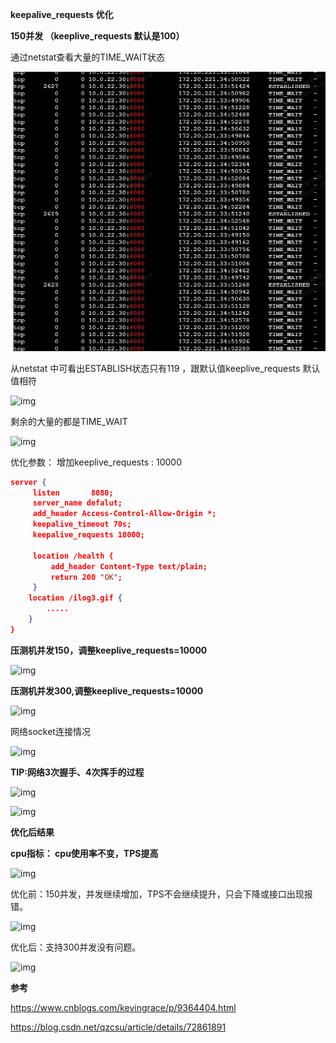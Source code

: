 **keepalive_requests 优化**

**150并发 （keeplive_requests 默认是100）**

通过netstat查看大量的TIME_WAIT状态

![img](https://raw.githubusercontent.com/zhenxing914/pic_bed/master/clipboard.png)

从netstat 中可看出ESTABLISH状态只有119 ，跟默认值keeplive_requests 默认值相符

![img](C:\Users\songzhenxing\AppData\Local\YNote\data\douxing610@163.com\c000003efa784bb0bd110f28615bea00\clipboard.png)

剩余的大量的都是TIME_WAIT

![img](C:\Users\songzhenxing\AppData\Local\YNote\data\douxing610@163.com\84e07541b653423db04d1ac0e58f34c6\clipboard.png)

优化参数： 增加keeplive_requests : 10000

```json
server {        
     listen       8080;
     server_name defalut;
     add_header Access-Control-Allow-Origin *;
     keepalive_timeout 70s;
     keepalive_requests 10000;
     
     location /health {            
         add_header Content-Type text/plain;            
         return 200 "OK";        
     }                
	location /ilog3.gif {
    	.....        
 	} 
}
```



**压测机并发150，调整keeplive_requests=10000** 

![img](C:\Users\songzhenxing\AppData\Local\YNote\data\douxing610@163.com\0e728caa22b4423393b46985c0ca6d1a\clipboard.png)

**压测机并发300,调整keeplive_requests=10000** 

![img](C:\Users\songzhenxing\AppData\Local\YNote\data\douxing610@163.com\a6b358f35a184a83b8546fd08c76c5d8\clipboard.png)

网络socket连接情况

![img](C:\Users\songzhenxing\AppData\Local\YNote\data\douxing610@163.com\6c7053a120d24df8adff220df9e8f136\clipboard.png)

**TIP:网络3次握手、4次挥手的过程**

![img](C:\Users\songzhenxing\AppData\Local\YNote\data\douxing610@163.com\83b977e477154d77a99c3c6196f76e65\clipboard.png)

![img](C:\Users\songzhenxing\AppData\Local\YNote\data\douxing610@163.com\d8e8a81e484b4324a8898ad6ca62a88e\clipboard.png)

**优化后结果**

**cpu指标： cpu使用率不变，TPS提高**

![img](C:\Users\songzhenxing\AppData\Local\YNote\data\douxing610@163.com\920ee7168d764112aa739493273254a6\clipboard.png)

优化前：150并发，并发继续增加，TPS不会继续提升，只会下降或接口出现报错。

![img](C:\Users\songzhenxing\AppData\Local\YNote\data\douxing610@163.com\12eaba68007040109963482e14023e06\clipboard.png)

优化后：支持300并发没有问题。

![img](C:\Users\songzhenxing\AppData\Local\YNote\data\douxing610@163.com\a88f7d186f67428482e5b5b9f9532b44\clipboard.png)

**参考**

https://www.cnblogs.com/kevingrace/p/9364404.html

https://blog.csdn.net/qzcsu/article/details/72861891